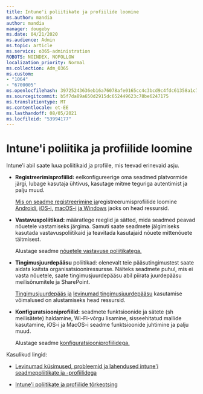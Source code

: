 ```yaml
---
title: Intune'i poliitikate ja profiilide loomine
ms.author: mandia
author: mandia
manager: dougeby
ms.date: 04/21/2020
ms.audience: Admin
ms.topic: article
ms.service: o365-administration
ROBOTS: NOINDEX, NOFOLLOW
localization_priority: Normal
ms.collection: Adm_O365
ms.custom:
- "1064"
- "6700005"
ms.openlocfilehash: 39725243636eb16a76078afe0165cc4c3bcd9c4fdc61358a1c75b6b310956c41
ms.sourcegitcommit: b5f7da89a650d2915dc652449623c78be6247175
ms.translationtype: MT
ms.contentlocale: et-EE
ms.lasthandoff: 08/05/2021
ms.locfileid: "53994177"
---
```

# <a name="creating-intune-policy-and-profiles"></a>Intune'i poliitika ja profiilide loomine

Intune'i abil saate luua poliitikaid ja profiile, mis teevad erinevaid asju.

- **Registreerimisprofiilid:** eelkonfigureerige oma seadmed platvormide järgi, lubage kasutaja ühtivus, kasutage mitme teguriga autentimist ja palju muud.

  [Mis on seadme registreerimine ja](https://docs.microsoft.com/intune/device-enrollment)registreerumisprofiilide loomine [Androidi,](https://docs.microsoft.com/intune/android-enroll) [iOS-i,](https://docs.microsoft.com/intune/ios-enroll) [macOS-i](https://docs.microsoft.com/intune/macos-enroll) [ja Windows](https://docs.microsoft.com/intune/windows-enrollment-methods) jaoks on head ressursid.

- **Vastavuspoliitikad:** määratlege reeglid ja sätted, mida seadmed peavad nõuetele vastamiseks järgima. Samuti saate seadmete jälgimiseks kasutada vastavuspoliitikaid ja teavitada kasutajaid nõuete mittenõuete täitmisest.

  Alustage seadme [nõuetele vastavuse poliitikatega.](https://docs.microsoft.com/intune/device-compliance-get-started)
- **Tingimusjuurdepääsu** poliitikad: olenevalt teie pääsutingimustest saate aidata kaitsta organisatsiooniressursse. Näiteks seadmete puhul, mis ei vasta nõuetele, saate tingimusjuurdepääsu abil piirata juurdepääsu meilisõnumitele ja SharePoint.

  [Tingimusjuurdepääs ja](https://docs.microsoft.com/intune/conditional-access) [levinumad tingimusjuurdepääsu](https://docs.microsoft.com/intune/conditional-access-intune-common-ways-use) kasutamise võimalused on alustamiseks head ressursid.

- **Konfiguratsiooniprofiilid:** seadmete funktsioonide ja sätete (sh meilisätete) haldamine, Wi-Fi-võrgu lisamine, sisseehitatud mallide kasutamine, iOS-i ja MacOS-i seadme funktsioonide juhtimine ja palju muud.

  Alustage seadme [konfiguratsiooniprofiilidega.](https://docs.microsoft.com/intune/device-profiles)

Kasulikud lingid:

- [Levinumad küsimused, probleemid ja lahendused intune'i seadmepoliitikate ja -profiilidega](https://docs.microsoft.com/intune/device-profile-troubleshoot)

- [Intune'i poliitikate ja profiilide tõrkeotsing](https://docs.microsoft.com/troubleshoot/mem/intune/troubleshoot-policies-in-microsoft-intune)
